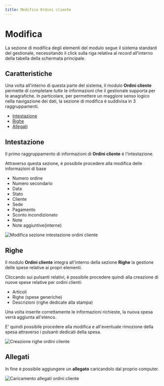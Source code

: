 ```yaml
---
title: Modifica Ordini cliente
---
```


# Modifica

La sezione di modifica degli elementi del modulo segue il sistema standard del gestionale, necessitando il click sulla riga relativa al _record_ all'interno della tabella della schermata principale.

## Caratteristiche

Una volta all'interno di questa parte del sistema, il modulo **Ordini cliente** permette di completare _tutte_ le informazioni che il gestionale supporta per le anagrafiche. In particolare, per permettere un maggiore senso logico nella navigazione dei dati, la sezione di modifica è suddivisa in 3 raggruppamenti.

* [Intestazione](modifica.md#intestazione)
* [Righe](modifica.md#righe)
* [Allegati](modifica.md#allegati)

## Intestazione

Il primo raggruppamento di informazioni di **Ordini cliente** è l'intestazione.

Attraverso questa sezione, è possibile procedere alla modifica delle informazioni di base

* Numero ordine
* Numero secondario
* Data
* Stato
* Cliente
* Sede
* Pagamento
* Sconto incondizionato
* Note
* Note aggiuntive\(interne\)

![Modifica sezione intestazione ordini cliente](https://github.com/devcode-it/openstamanager-docs/tree/5242b6a23c677db2f5451152c8e4c4aded3a99cf/.gitbook/assets/intestazioneordinicliente-1.PNG)

## Righe

Il modulo **Ordini cliente** integra all'interno della sezione **Righe** la gestione delle spese relative ai propri elementi.

Cliccando sui pulsanti relativi, è possibile procedere quindi alla creazione di nuove spese relative per ordini clienti:

* Articoli
* Righe \(spese generiche\)
* Descrizioni \(righe dedicate alla stampa\)

Una volta inserite correttamente le informazioni richieste, la nuova spesa verrà aggiunta all'elenco.

E' quindi possibile procedere alla modifica e all'eventuale rimozione della spesa attraverso i pulsanti dedicati della spesa.

![Creazione righe ordini cliente](https://github.com/devcode-it/openstamanager-docs/tree/5242b6a23c677db2f5451152c8e4c4aded3a99cf/.gitbook/assets/righeordiniclienti-1.PNG)

## Allegati

In fine è possibile aggiungere un **allegato** caricandolo dal proprio computer.

![Caricamento allegati ordini cliente](https://github.com/devcode-it/openstamanager-docs/tree/5242b6a23c677db2f5451152c8e4c4aded3a99cf/.gitbook/assets/allegati-1.PNG)

